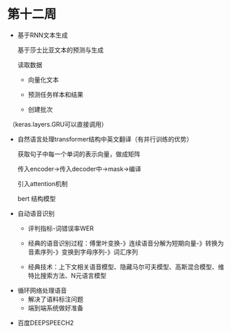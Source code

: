 # 第十二周

+ 基于RNN文本生成

  基于莎士比亚文本的预测与生成

  读取数据

  + 向量化文本

  + 预测任务样本和结果

  + 创建批次

​       （keras.layers.GRU可以直接调用）

+ 自然语言处理transformer结构中英文翻译（有并行训练的优势）

  获取句子中每一个单词的表示向量，做成矩阵

  传入encoder->传入decoder中->mask->编译

  引入attention机制

  bert 结构模型

+ 自动语音识别

  + 评判指标-词错误率WER
  + 经典的语音识别过程：傅里叶变换-》连续语音分解为短期向量-》转换为音素序列-》变换到字母序列-》词汇序列

  + 经典技术：上下文相关语音模型、隐藏马尔可夫模型、高斯混合模型、维特比搜索方法、N元语言模型

- 循环网络处理语音
  - 解决了语料标注问题
  - 端到端系统做好准备

+ 百度DEEPSPEECH2



